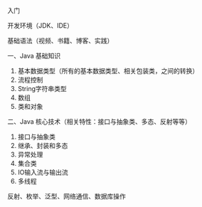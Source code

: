 

入门

开发环境（JDK、IDE）

基础语法（视频、书籍、博客、实践）

一、Java 基础知识

1. 基本数据类型（所有的基本数据类型、相关包装类，之间的转换）
2. 流程控制
3. String字符串类型
4. 数组
5. 类和对象

二、Java 核心技术（相关特性：接口与抽象类、多态、反射等等）

1. 接口与抽象类
2. 继承、封装和多态
3. 异常处理
4. 集合类
5. IO输入流与输出流
6. 多线程

反射、枚举、泛型、网络通信、数据库操作





